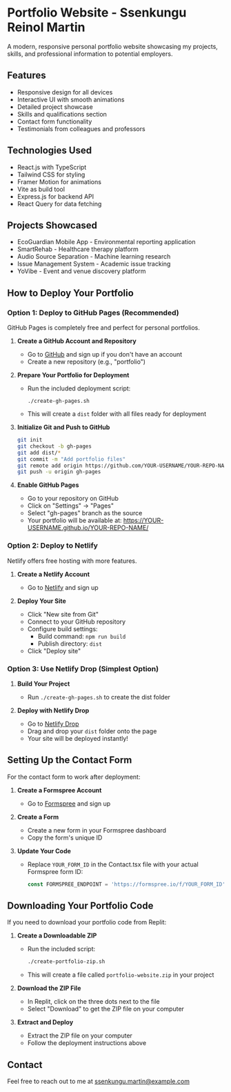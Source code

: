 # Portfolio Website - Ssenkungu Reinol Martin

A modern, responsive personal portfolio website showcasing my projects, skills, and professional information to potential employers.

## Features

- Responsive design for all devices
- Interactive UI with smooth animations
- Detailed project showcase
- Skills and qualifications section
- Contact form functionality
- Testimonials from colleagues and professors

## Technologies Used

- React.js with TypeScript
- Tailwind CSS for styling
- Framer Motion for animations
- Vite as build tool
- Express.js for backend API
- React Query for data fetching

## Projects Showcased

- EcoGuardian Mobile App - Environmental reporting application
- SmartRehab - Healthcare therapy platform
- Audio Source Separation - Machine learning research
- Issue Management System - Academic issue tracking
- YoVibe - Event and venue discovery platform

## How to Deploy Your Portfolio

### Option 1: Deploy to GitHub Pages (Recommended)

GitHub Pages is completely free and perfect for personal portfolios.

1. **Create a GitHub Account and Repository**
   - Go to [GitHub](https://github.com/) and sign up if you don't have an account
   - Create a new repository (e.g., "portfolio")

2. **Prepare Your Portfolio for Deployment**
   - Run the included deployment script:
     ```
     ./create-gh-pages.sh
     ```
   - This will create a `dist` folder with all files ready for deployment

3. **Initialize Git and Push to GitHub**
   ```bash
   git init
   git checkout -b gh-pages
   git add dist/*
   git commit -m "Add portfolio files"
   git remote add origin https://github.com/YOUR-USERNAME/YOUR-REPO-NAME.git
   git push -u origin gh-pages
   ```

4. **Enable GitHub Pages**
   - Go to your repository on GitHub
   - Click on "Settings" → "Pages"
   - Select "gh-pages" branch as the source
   - Your portfolio will be available at: https://YOUR-USERNAME.github.io/YOUR-REPO-NAME/

### Option 2: Deploy to Netlify

Netlify offers free hosting with more features.

1. **Create a Netlify Account**
   - Go to [Netlify](https://www.netlify.com/) and sign up

2. **Deploy Your Site**
   - Click "New site from Git"
   - Connect to your GitHub repository
   - Configure build settings:
     - Build command: `npm run build`
     - Publish directory: `dist`
   - Click "Deploy site"

### Option 3: Use Netlify Drop (Simplest Option)

1. **Build Your Project**
   - Run `./create-gh-pages.sh` to create the dist folder

2. **Deploy with Netlify Drop**
   - Go to [Netlify Drop](https://app.netlify.com/drop)
   - Drag and drop your `dist` folder onto the page
   - Your site will be deployed instantly!

## Setting Up the Contact Form

For the contact form to work after deployment:

1. **Create a Formspree Account**
   - Go to [Formspree](https://formspree.io/) and sign up

2. **Create a Form**
   - Create a new form in your Formspree dashboard
   - Copy the form's unique ID

3. **Update Your Code**
   - Replace `YOUR_FORM_ID` in the Contact.tsx file with your actual Formspree form ID:
     ```javascript
     const FORMSPREE_ENDPOINT = 'https://formspree.io/f/YOUR_FORM_ID';
     ```

## Downloading Your Portfolio Code

If you need to download your portfolio code from Replit:

1. **Create a Downloadable ZIP**
   - Run the included script:
     ```bash
     ./create-portfolio-zip.sh
     ```
   - This will create a file called `portfolio-website.zip` in your project

2. **Download the ZIP File**
   - In Replit, click on the three dots next to the file
   - Select "Download" to get the ZIP file on your computer

3. **Extract and Deploy**
   - Extract the ZIP file on your computer
   - Follow the deployment instructions above

## Contact

Feel free to reach out to me at ssenkungu.martin@example.com